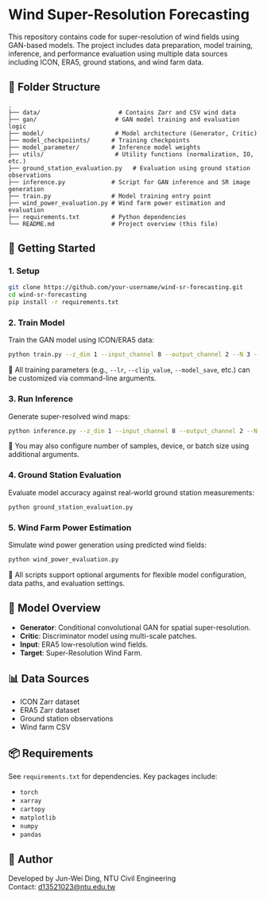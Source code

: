 
# Wind Super-Resolution Forecasting

This repository contains code for super-resolution of wind fields using GAN-based models. The project includes data preparation, model training, inference, and performance evaluation using multiple data sources including ICON, ERA5, ground stations, and wind farm data.

## 📁 Folder Structure

```
.
├── data/                      # Contains Zarr and CSV wind data
├── gan/                      # GAN model training and evaluation logic
├── model/                    # Model architecture (Generator, Critic)
├── model_checkpoiints/      # Training checkpoints
├── model_parameter/         # Inference model weights
├── utils/                    # Utility functions (normalization, IO, etc.)
├── ground_station_evaluation.py   # Evaluation using ground station observations
├── inference.py             # Script for GAN inference and SR image generation
├── train.py                 # Model training entry point
├── wind_power_evaluation.py # Wind farm power estimation and evaluation
├── requirements.txt         # Python dependencies
└── README.md                # Project overview (this file)
```

## 🚀 Getting Started


### 1. Setup

```bash
git clone https://github.com/your-username/wind-sr-forecasting.git
cd wind-sr-forecasting
pip install -r requirements.txt
```

### 2. Train Model

Train the GAN model using ICON/ERA5 data:

```bash
python train.py --z_dim 1 --input_channel 8 --output_channel 2 --N 3 --batch_size 256 --epochs 500
```

📝 All training parameters (e.g., `--lr`, `--clip_value`, `--model_save`, etc.) can be customized via command-line arguments.

### 3. Run Inference

Generate super-resolved wind maps:

```bash
python inference.py --z_dim 1 --input_channel 8 --output_channel 2 --N 3
```

📝 You may also configure number of samples, device, or batch size using additional arguments.

### 4. Ground Station Evaluation

Evaluate model accuracy against real-world ground station measurements:

```bash
python ground_station_evaluation.py
```

### 5. Wind Farm Power Estimation

Simulate wind power generation using predicted wind fields:

```bash
python wind_power_evaluation.py
```

📝 All scripts support optional arguments for flexible model configuration, data paths, and evaluation settings.


## 🧠 Model Overview

- **Generator**: Conditional convolutional GAN for spatial super-resolution.
- **Critic**: Discriminator model using multi-scale patches.
- **Input**: ERA5 low-resolution wind fields.
- **Target**: Super-Resolution Wind Farm.

## 📊 Data Sources

- ICON Zarr dataset
- ERA5 Zarr dataset
- Ground station observations
- Wind farm CSV 

## 📦 Requirements

See `requirements.txt` for dependencies. Key packages include:

- `torch`
- `xarray`
- `cartopy`
- `matplotlib`
- `numpy`
- `pandas`

## 👤 Author

Developed by Jun-Wei Ding, NTU Civil Engineering  
Contact: d13521023@ntu.edu.tw
